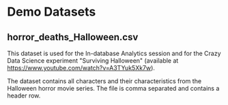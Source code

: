 # Demo Datasets

## horror_deaths_Halloween.csv
This dataset is used for the In-database Analytics session and for the Crazy Data Science experiment "Surviving Halloween" (available at https://www.youtube.com/watch?v=A3TYuk5Xk7w).

The dataset contains all characters and their characteristics from the Halloween horror movie series. The file is comma separated and contains a header row.
